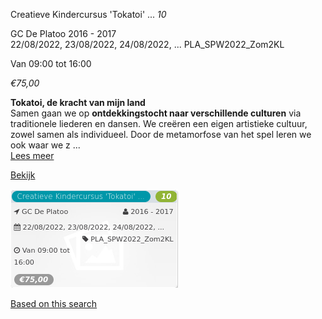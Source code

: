 Creatieve Kindercursus 'Tokatoi' ... *10*

GC De Platoo 2016 - 2017  
22/08/2022, 23/08/2022, 24/08/2022, ... PLA\_SPW2022\_Zom2KL  

Van 09:00 tot 16:00

*€75,00*

  

**Tokatoi, de kracht van mijn land**  
Samen gaan we op **ontdekkingstocht naar verschillende culturen** via traditionele liederen en dansen. We creëren een eigen artistieke cultuur, zowel samen als individueel. Door de metamorfose van het spel leren we ook waar we z ...  
[Lees meer](https://tickets.vgc.be/activity/subscribe/PLA_SPW2022_Zom2KL)

[Bekijk](https://tickets.vgc.be/activity/subscribe/PLA_SPW2022_Zom2KL)

![](72928.png)

[Based on this search](https://tickets.vgc.be/activity/index?&vrijeplaatsen=1&Age%5B%5D=3%2C5&entity=286)